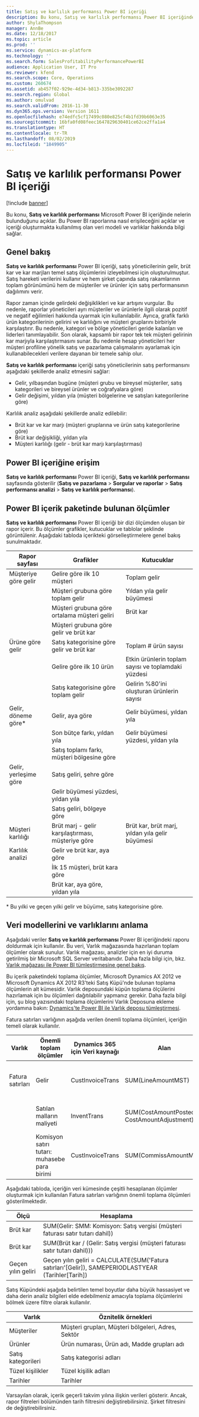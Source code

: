 ```yaml
---
title: Satış ve karlılık performansı Power BI içeriği
description: Bu konu, Satış ve karlılık performansı Power BI içeriğinde nelerin bulunduğunu açıklar. Bu Power BI raporlarına nasıl erişileceğini açıklar ve içeriği oluşturmakta kullanılmış olan veri modeli ve varlıklar hakkında bilgi sağlar.
author: ShylaThompson
manager: AnnBe
ms.date: 12/18/2017
ms.topic: article
ms.prod: ''
ms.service: dynamics-ax-platform
ms.technology: ''
ms.search.form: SalesProfitabilityPerformancePowerBI
audience: Application User, IT Pro
ms.reviewer: kfend
ms.search.scope: Core, Operations
ms.custom: 260674
ms.assetid: ab457f02-929e-4d34-b813-335be3092287
ms.search.region: Global
ms.author: omulvad
ms.search.validFrom: 2016-11-30
ms.dyn365.ops.version: Version 1611
ms.openlocfilehash: e74edfc5cf17499c080e825cf4b1fd39b6063e35
ms.sourcegitcommit: 16bfa0fd08feec1647829630401ce62ce2ffa1a4
ms.translationtype: HT
ms.contentlocale: tr-TR
ms.lasthandoff: 08/02/2019
ms.locfileid: "1849905"
---
```

# <a name="sales-and-profitability-performance-power-bi-content"></a>Satış ve karlılık performansı Power BI içeriği

[!include [banner](../includes/banner.md)]

Bu konu, **Satış ve karlılık performansı** Microsoft Power BI içeriğinde nelerin bulunduğunu açıklar. Bu Power BI raporlarına nasıl erişileceğini açıklar ve içeriği oluşturmakta kullanılmış olan veri modeli ve varlıklar hakkında bilgi sağlar.

## <a name="overview"></a>Genel bakış

**Satış ve karlılık performansı** Power BI içeriği, satış yöneticilerinin gelir, brüt kar ve kar marjları temel satış ölçümlerini izleyebilmesi için oluşturulmuştur. Satış hareketi verilerini kullanır ve hem şirket çapında satış rakamlarının toplam görünümünü hem de müşteriler ve ürünler için satış performansının dağılımını verir.

Rapor zaman içinde gelirdeki değişiklikleri ve kar artışını vurgular. Bu nedenle, raporlar yöneticileri ayrı müşteriler ve ürünlerle ilgili olarak pozitif ve negatif eğilimleri hakkında uyarmak için kullanılabilir. Ayrıca, grafik farklı ürün kategorilerinin gelirini ve karlılığını ve müşteri gruplarını birbiriyle karşılaştırır. Bu nedenle, kategori ve bölge yöneticileri geride kalanları ve liderleri tanımlayabilir. Son olarak, kapsamlı bir rapor tek tek müşteri gelirinin kar marjıyla karşılaştırmasını sunar. Bu nedenle hesap yöneticileri her müşteri profiline yönelik satış ve pazarlama çalışmalarını ayarlamak için kullanabilecekleri verilere dayanan bir temele sahip olur.

**Satış ve karlılık performansı** içeriği satış yöneticilerinin satış performansını aşağıdaki şekillerde analiz etmesini sağlar:

- Gelir, yılbaşından bugüne (müşteri grubu ve bireysel müşteriler, satış kategorileri ve bireysel ürünler ve coğrafyalara göre)
- Gelir değişimi, yıldan yıla (müşteri bölgelerine ve satışları kategorilerine göre)

Karlılık analiz aşağıdaki şekillerde analiz edilebilir:

- Brüt kar ve kar marjı (müşteri gruplarına ve ürün satış kategorilerine göre)
- Brüt kar değişikliği, yıldan yıla
- Müşteri karlılığı (gelir - brüt kar marjı karşılaştırması)

## <a name="accessing-the-power-bi-content"></a>Power BI içeriğine erişim
**Satış ve karlılık performansı** Power BI içeriği, **Satış ve karlılık performansı** sayfasında gösterilir (**Satış ve pazarlama** \> **Sorgular ve raporlar** \> **Satış performansı analizi** \> **Satış ve karlılık performansı**).

## <a name="metricsthat-are-included-in-the-power-bi-content"></a>Power BI içerik paketinde bulunan ölçümler
**Satış ve karlılık performansı** Power BI içeriği bir dizi ölçümden oluşan bir rapor içerir. Bu ölçümler grafikler, kutucuklar ve tablolar şeklinde görüntülenir. Aşağıdaki tabloda içerikteki görselleştirmelere genel bakış sunulmaktadır.

| Rapor sayfası            | Grafikler                                     | Kutucuklar                                                   |
|------------------------|--------------------------------------------|---------------------------------------------------------|
| Müşteriye göre gelir    | Gelire göre ilk 10 müşteri                | Toplam gelir                                           |
|                        | Müşteri grubuna göre toplam gelir            | Yıldan yıla gelir büyümesi                                      |
|                        | Müşteri grubuna göre ortalama müşteri geliri | Brüt kar                                            |
|                        | Müşteri grubuna göre gelir ve brüt kar   |                                                         |
| Ürüne göre gelir     | Satış kategorisine göre gelir ve brüt kar   | Toplam \# ürün sayısı                                    |
|                        | Gelire göre ilk 10 ürün                 | Etkin ürünlerin toplam sayısı ve toplamdaki yüzdesi |
|                        | Satış kategorisine göre toplam gelir            | Gelirin %80'ini oluşturan ürünlerin sayısı           |
| Gelir, döneme göre\*    | Gelir, aya göre                           | Gelir büyümesi, yıldan yıla                                      |
|                        | Son bütçe farkı, yıldan yıla             | Gelir büyümesi yüzdesi, yıldan yıla                                    |
|                        | Satış toplamı farkı, müşteri bölgesine göre    |                                                         |
| Gelir, yerleşime göre    | Satış geliri, şehre göre                      |                                                         |
|                        | Gelir büyümesi yüzdesi, yıldan yıla                       |                                                         |
|                        | Satış geliri, bölgeye göre                    |                                                         |
| Müşteri karlılığı | Brüt marj - gelir karşılaştırması, müşteriye göre   | Brüt kar, brüt marj, yıldan yıla gelir büyümesi          |
| Karlılık analizi | Gelir ve brüt kar, aya göre          |                                                         |
|                        | İlk 15 müşteri, brüt kara göre           |                                                         |
|                        | Brüt kar, aya göre, yıldan yıla                 |                                                         |

\* Bu yılki ve geçen yılki gelir ve büyüme, satış kategorisine göre.

## <a name="understanding-the-data-model-and-entities"></a>Veri modellerini ve varlıklarını anlama
Aşağıdaki veriler **Satış ve karlılık performansı** Power BI içeriğindeki raporu doldurmak için kullanılır. Bu veri, Varlık mağazasında hazırlanan toplam ölçümler olarak sunulur. Varlık mağazası, analizler için en iyi duruma getirilmiş bir Microsoft SQL Server veritabanıdır. Daha fazla bilgi için, bkz. [Varlık mağazası ile Power BI tümleştirmesine genel bakış](power-bi-integration-entity-store.md).

Bu içerik paketindeki toplama ölçümler, Microsoft Dynamics AX 2012 ve Microsoft Dynamics AX 2012 R3'teki Satış Küpü'nde bulunan toplama ölçümlerin alt kümesidir. Varlık deposundaki küpün toplama ölçülerini hazırlamak için bu ölçümleri dağıtılabilir yapmanız gerekir. Daha fazla bilgi için, şu blog yazısındaki toplama ölçümlerini Varlık Deposuna ekleme yordamına bakın: [Dynamics'te Power BI ile Varlık deposu tümleştirmesi](https://blogs.msdn.microsoft.com/dynamicsaxbi/2016/06/09/power-bi-integration-with-entity-store-in-dynamics-ax-7-may-update/).

Fatura satırları varlığının aşağıda verilen önemli toplama ölçümleri, içeriğin temeli olarak kullanılır.

| Varlık        | Önemli toplam ölçümler                   | Dynamics 365 için Veri kaynağı | Alan                                        | Açıklama                                       |
|---------------|----------------------------------------------|------------------------------|----------------------------------------------|---------------------------------------------------|
| Fatura satırları | Gelir                                      | CustInvoiceTrans             | SUM(LineAmountMST)                           | Muhasebe para birimi cinsinden tutar.            |
|               | Satılan malların maliyeti                           | InventTrans                  | SUM(CostAmountPosted + CostAmountAdjustment) | Maliyet tutarı toplamı ve ayarlama.    |
|               | Komisyon satırı tutarı: muhasebe para birimi | CustInvoiceTrans             | SUM(CommissAmountMST)                        | Muhasebe para birimi cinsinden komisyon tutarı. |

Aşağıdaki tabloda, içeriğin veri kümesinde çeşitli hesaplanan ölçümler oluşturmak için kullanılan Fatura satırları varlığının önemli toplama ölçümleri gösterilmektedir.

| Ölçü           | Hesaplama                                                                                      |
|-------------------|--------------------------------------------------------------------------------------------------|
| Brüt kar      | SUM(Gelir: SMM: Komisyon: Satış vergisi (müşteri faturası satır tutarı dahil))          |
| Brüt kar      | SUM(Brüt kar / (Gelir: Satış vergisi (müşteri faturası satır tutarı dahil)))             |
| Geçen yılın geliri | Geçen yılın geliri = CALCULATE(SUM('Fatura satırları'\[Gelir\]), SAMEPERIODLASTYEAR (Tarihler\[Tarih\]) |

Satış Küpündeki aşağıda belirtilen temel boyutlar daha büyük hassasiyet ve daha derin analiz bilgileri elde edebilmeniz amacıyla toplama ölçümlerini bölmek üzere filtre olarak kullanılır.

| Varlık           | Öznitelik örnekleri                               |
|------------------|------------------------------------------------------|
| Müşteriler        | Müşteri grupları, Müşteri bölgeleri, Adres, Sektör |
| Ürünler         | Ürün numarası, Ürün adı, Madde grupları adı       |
| Satış kategorileri | Satış kategorisi adları                                 |
| Tüzel kişilikler   | Tüzel kişilik adları                                   |
| Tarihler            | Tarihler                                                |

Varsayılan olarak, içerik geçerli takvim yılına ilişkin verileri gösterir. Ancak, rapor filtreleri bölümünden tarih filtresini değiştirebilirsiniz. Şirket filtresini de değiştirebilirsiniz.
